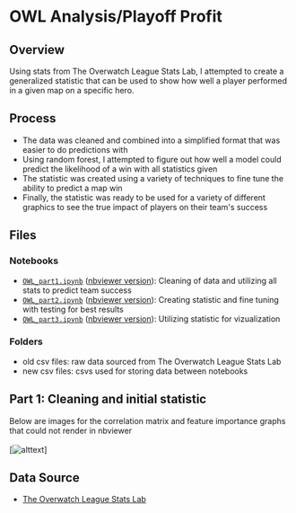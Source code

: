 # OWL Analysis/Playoff Profit

## Overview
Using stats from The Overwatch League Stats Lab, I attempted to create a generalized statistic that can be used to show how well a player performed in a given map on a specific hero.

## Process
* The data was cleaned and combined into a simplified format that was easier to do predictions with
* Using random forest, I attempted to figure out how well a model could predict the likelihood of a win with all statistics given
* The statistic was created using a variety of techniques to fine tune the ability to predict a map win
* Finally, the statistic was ready to be used for a variety of different graphics to see the true impact of players on their team's success

## Files
### Notebooks
* [`OWL_part1.ipynb`](https://github.com/BilalMukhtar/OWL-Analysis/blob/main/OWL_part1.ipynb) ([nbviewer version](https://nbviewer.org/github/BilalMukhtar/OWL-Analysis/blob/main/OWL_part1.ipynb)): Cleaning of data and utilizing all stats to predict team success
* [`OWL_part2.ipynb`](https://github.com/BilalMukhtar/OWL-Analysis/blob/main/OWL_part2.ipynb) ([nbviewer version](https://nbviewer.org/github/BilalMukhtar/OWL-Analysis/blob/main/OWL_part2.ipynb)): Creating statistic and fine tuning with testing for best results
* [`OWL_part3.ipynb`](https://github.com/BilalMukhtar/OWL-Analysis/blob/main/OWL_part3.ipynb) ([nbviewer version](https://nbviewer.org/github/BilalMukhtar/OWL-Analysis/blob/main/OWL_part3.ipynb)): Utilizing statistic for vizualization

### Folders
* old csv files: raw data sourced from The Overwatch League Stats Lab
* new csv files: csvs used for storing data between notebooks


## Part 1: Cleaning and initial statistic
Below are images for the correlation matrix and feature importance graphs that could not render in nbviewer
<br></br>
[![alttext](https://github.com/BilalMukhtar/FIFA-Rating-Predictor/blob/main/graphics/corr_matrix.svg)]

## Data Source
* [The Overwatch League Stats Lab](https://overwatchleague.com/en-us/statslab)

